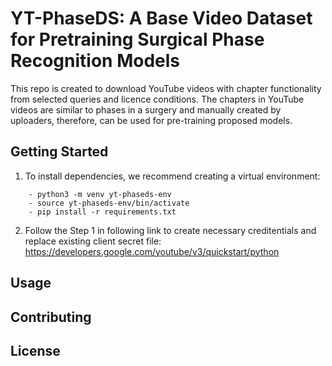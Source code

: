 # YT-PhaseDS: A Base Video Dataset for Pretraining Surgical Phase Recognition Models 

This repo is created to download YouTube videos with chapter functionality from selected queries and licence conditions. The chapters in YouTube videos are similar to phases in a surgery and manually created by uploaders, therefore, can be used for pre-training proposed models. 

## Getting Started

1. To install dependencies, we recommend creating a virtual environment:
```
    - python3 -m venv yt-phaseds-env
    - source yt-phaseds-env/bin/activate
    - pip install -r requirements.txt
```
2. Follow the Step 1 in following link to create necessary creditentials and replace existing client secret file: https://developers.google.com/youtube/v3/quickstart/python 


## Usage

## Contributing

## License
